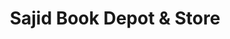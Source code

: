 ---
title: "Sajid Book Depot & Store"
url: /karachi/sajid-book-depot-and-store/
shop: office supplies
---